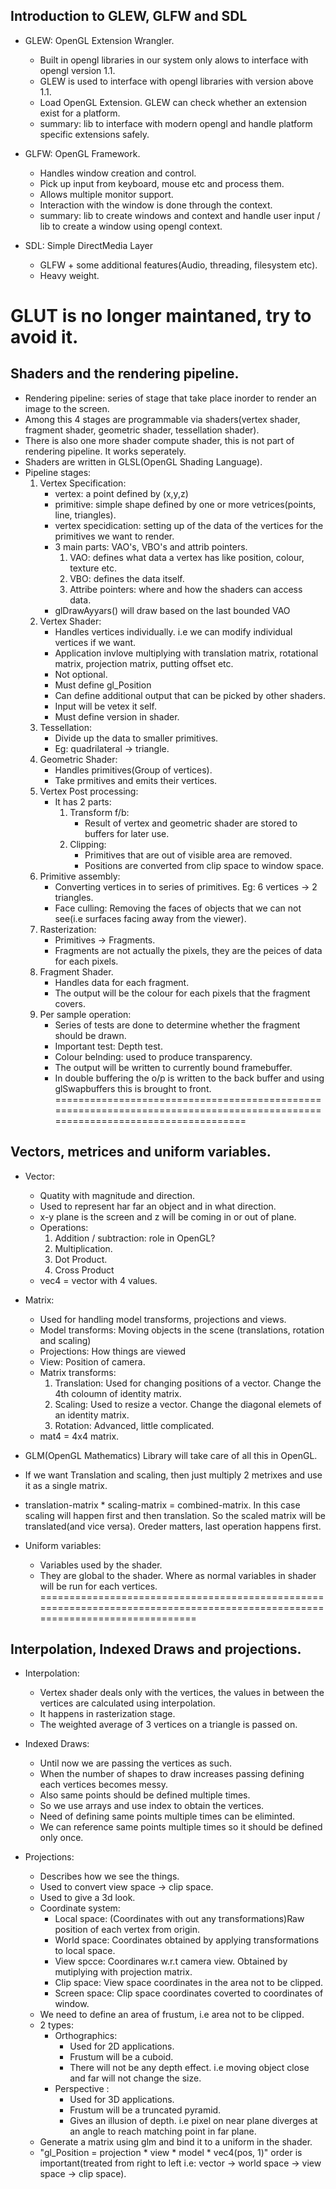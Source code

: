 Introduction to GLEW, GLFW and SDL
---------------------------------------------

* GLEW: OpenGL Extension Wrangler. 
	* Built in opengl libraries in our system only alows to interface with opengl version 1.1.
	* GLEW is used to interface with opengl libraries with version above 1.1.
	* Load OpenGL Extension. GLEW can check whether an extension exist for a platform.
	* summary: lib to interface with modern opengl and handle platform specific extensions safely.

* GLFW: OpenGL Framework.
	* Handles window creation and control.
	* Pick up input from keyboard, mouse etc and process them.
	* Allows multiple monitor support.
	* Interaction with the window is done through the context.
	* summary: lib to create windows and context and handle user input / lib to create a window using opengl context.

* SDL: Simple DirectMedia Layer
	* GLFW + some additional features(Audio, threading, filesystem etc).
	* Heavy weight.

GLUT is no longer maintaned, try to avoid it.
=============================================================================================================================

Shaders and the rendering pipeline.
---------------------------------------------

* Rendering pipeline: series of stage that take place inorder to render an image to the screen.
* Among this 4 stages are programmable via shaders(vertex shader, fragment shader, geometric shader, tessellation shader).
* There is also one more shader compute shader, this is not part of rendering pipeline. It works seperately.
* Shaders are written in GLSL(OpenGL Shading Language).
* Pipeline stages:
	1. Vertex Specification:
		* vertex: a point defined by (x,y,z)
		* primitive: simple shape defined by one or more vetrices(points, line, triangles).
		* vertex specidication: setting up of the data of the vertices for the primitives we want to render.
		* 3 main parts: VAO's, VBO's and attrib pointers.
			1. VAO: defines what data a vertex has like position, colour, texture etc.
			2. VBO: defines the data itself.
			3. Attribe pointers: where and how the shaders can access data.
		* glDrawAyyars() will draw based on the last bounded VAO
	2. Vertex Shader:
		* Handles vertices individually. i.e we can modify individual vertices if we want.
		* Application invlove multiplying with translation matrix, rotational matrix, projection matrix, putting offset etc.
		* Not optional.
		* Must define gl_Position
		* Can define additional output that can be picked by other shaders.
		* Input will be vetex it self.
		* Must define version in shader.
	3. Tessellation:
		* Divide up the data to smaller primitives.
		* Eg: quadrilateral -> triangle.
	4. Geometric Shader:
		* Handles primitives(Group of vertices).
		* Take prmitives and emits their vertices.
	5. Vertex Post processing:
		* It has 2 parts:
			1. Transform f/b:
				* Result of vertex and geometric shader are stored to buffers for later use.	
			2. Clipping:
				* Primitives that are out of visible area are removed. 
				* Positions are converted from clip space to window space.
	6. Primitive assembly:
		* Converting vertices in to series of primitives. Eg: 6 vertices -> 2 triangles.
		* Face culling: Removing the faces of objects that we can not see(i.e surfaces facing away from the viewer).
	7. Rasterization:
		* Primitives -> Fragments.
		* Fragments are not actually the pixels, they are the peices of data for each pixels. 
	8. Fragment Shader.
		* Handles data for each fragment.
		* The output will be the colour for each pixels that the fragment covers.
	9. Per sample operation:
		* Series of tests are done to determine whether the fragment should be drawn.
		* Important test: Depth test.
		* Colour belnding: used to produce transparency.
		* The output will be written to currently bound framebuffer.
		* In double buffering the o/p is written to the back buffer and using glSwapbuffers this is brought to front.
=============================================================================================================================

Vectors, metrices and uniform variables.
----------------------------------------------------

* Vector:
	* Quatity with magnitude and direction.
	* Used to represent har far an object and in what direction.
	* x-y plane is the screen and z will be coming in or out of plane.
	* Operations:
		1. Addition / subtraction: role in OpenGL?
		2. Multiplication.
		3. Dot Product.
		4. Cross Product
	* vec4 = vector with 4 values.

* Matrix:
	* Used for handling model transforms, projections and views.
	* Model transforms: Moving objects in the scene (translations, rotation and scaling)
	* Projections: How things are viewed
	* View: Position of camera.
	* Matrix transforms:
		1. Translation: Used for changing positions of a vector. Change the 4th coloumn of identity matrix.
		2. Scaling: Used to resize a vector. Change the diagonal elemets of an identity matrix.
		3. Rotation: Advanced, little complicated.
	* mat4 = 4x4 matrix.

* GLM(OpenGL Mathematics) Library will take care of all this in OpenGL.

* If we want Translation and scaling, then just multiply 2 metrixes and use it as a single matrix.
* translation-matrix * scaling-matrix = combined-matrix. In this case scaling will happen first and then translation. So the scaled matrix will be translated(and vice versa). Oreder matters, last operation happens first.

* Uniform variables:
	* Variables used by the shader.
	* They are global to the shader. Where as normal variables in shader will be run for each vertices.
=============================================================================================================================

Interpolation, Indexed Draws and projections.
--------------------------------------------------------

* Interpolation:
	* Vertex shader deals only with the vertices, the values in between the vertices are calculated using interpolation.
	* It happens in rasterization stage.
	* The weighted average of 3 vertices on a triangle is passed on.
	
* Indexed Draws:
	* Until now we are passing the vertices as such.
	* When the number of shapes to draw increases passing defining each vertices becomes messy.
	* Also same points should be defined multiple times.
	* So we use arrays and use index to obtain the vertices.
	* Need of defining same points multiple times can be eliminted.
	* We can reference same points multiple times so it should be defined only once. 

* Projections:
	* Describes how we see the things.
	* Used to convert view space -> clip space.
	* Used to give a 3d look.
	* Coordinate system:
		* Local space: (Coordinates with out any transformations)Raw position of each vertex from origin. 
		* World space: Coordinates obtained by applying transformations to local space.
		* View spcce: Coordinares w.r.t camera view. Obtained by mutiplying with projection matrix.
		* Clip space: View space coordinates in the area not to be clipped.
		* Screen space: Clip space coordinates coverted to coordinates of window.
	* We need to define an area of frustum, i.e area not to be clipped.
	* 2 types:
		* Orthographics:
			* Used for 2D applications.
			* Frustum will be a cuboid.
			* There will not be any depth effect. i.e moving object close and far will not change the size.
		* Perspective :
			* Used for 3D applications.
			* Frustum will be a truncated pyramid.
			* Gives an illusion of depth. i.e pixel on near plane diverges at an angle to reach matching point in far plane.
	* Generate a matrix using glm and bind it to a uniform in the shader.
	* "gl_Position = projection * view * model * vec4(pos, 1)" order is important(treated from right to left i.e: vector -> world space -> view space -> clip space).
	
